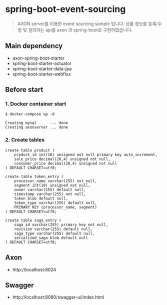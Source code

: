 # spring-boot-event-sourcing
> AXON server를 이용한 event sourcing sample 입니다. 상품 정보를 등록/수정 및 질의하는 api를 axon 과 spring-boot로 구현하였습니다.

## Main dependency
- axon-spring-boot-starter
- spring-boot-starter-actuator
- spring-boot-starter-data-jpa
- spring-boot-starter-webflux

## Before start
### 1. Docker container start
```
$ docker-compose up -d

Creating mysql      ... done
Creating axonserver ... done
```

### 2. Create tables
```
create table product (
    product_id int(10) unsigned not null primary key auto_increment,
    sale_price decimal(20,4) unsigned not null,
    consumer_price decimal(20,4) unsigned not null
) DEFAULT CHARSET=utf8;

create table token_entry (
    processor_name varchar(255) not null,
    segment int(10) unsigned not null,
    owner varchar(255) default null,
    timestamp varchar(255) not null,
    token blob default null,
    token_type varchar(255) default null,
    PRIMARY KEY (processor_name, segment)
) DEFAULT CHARSET=utf8;

create table saga_entry (
    saga_id varchar(255) primary key not null,
    revision varchar(255) default null,
    saga_type varchar(255) default null,
    serialized_saga blob default null
) DEFAULT CHARSET=utf8;
```

## Axon
- http://localhost:8024

## Swagger
- http://localhost:8080/swagger-ui/index.html
